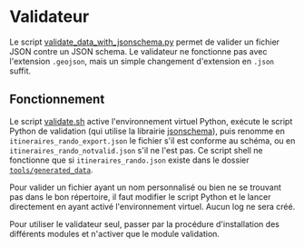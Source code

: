 # Validateur

Le script [validate_data_with_jsonschema.py](./validate_data_with_jsonschema.py) permet de valider un fichier JSON contre un JSON schema. Le validateur ne fonctionne pas avec l'extension `.geojson`, mais un simple changement d'extension en `.json` suffit.

## Fonctionnement
Le script [validate.sh](validate.sh) active l'environnement virtuel Python, exécute le script Python de validation (qui utilise la librairie [jsonschema](https://python-jsonschema.readthedocs.io/en/stable/)), puis renomme en `itineraires_rando_export.json` le fichier s'il est conforme au schéma, ou en `itineraires_rando_notvalid.json` s'il ne l'est pas. Ce script shell ne fonctionne que si `itineraires_rando.json` existe dans le dossier [`tools/generated_data`](../generated_data/).

Pour valider un fichier ayant un nom personnalisé ou bien ne se trouvant pas dans le bon répertoire, il faut modifier le script Python et le lancer directement en ayant activé l'environnement virtuel. Aucun log ne sera créé.

Pour utiliser le validateur seul, passer par la procédure d'installation des différents modules et n'activer que le module validation.